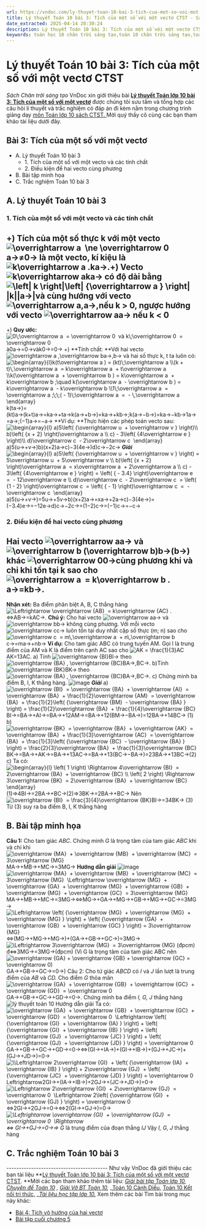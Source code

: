 ```yaml
---
url: https://vndoc.com/ly-thuyet-toan-10-bai-3-tich-cua-mot-so-voi-mot-vecto-ctst-294049
title: Lý thuyết Toán 10 bài 3: Tích của một số với một vectơ CTST - Sách Chân trời sáng tạo - VnDoc.com
date_extracted: 2025-04-14 20:30:24
description: Lý thuyết Toán 10 bài 3: Tích của một số với một vectơ CTST được VnDoc sưu tầm và giới thiệu  để tham khảo chuẩn bị cho bài giảng học kì mới sắp tới đây của mình.
keywords: toán học 10 chân trời sáng tạo,toán 10 chân trời sáng tạo,toán 10,lý thuyết toán 10 chân trời sáng tạo,lý thuyết toán học 10 CTST,Toán lớp 10,ôn tập lý thuyết toán lớp 10,lý thuyết môn toán 10,lý thuyết toán 10 CTST,Lý thuyết môn toán 10 bài 3,Tích của một số với một vectơ,trắc nghiệm toán 10 CTST,Lý thuyết toán 10 bài 3 CTST,trắc nghiệm bài Tích của một số với một vectơ
---
```


# Lý thuyết Toán 10 bài 3: Tích của một số với một vectơ CTST
 _Sách Chân trời sáng tạo_
VnDoc xin giới thiệu bài **[Lý thuyết Toán lớp 10 bài 3: Tích của một số với một vectơ](<https://vndoc.com/ly-thuyet-toan-10-bai-3-tich-cua-mot-so-voi-mot-vecto-ctst-294049>)** được chúng tôi sưu tầm và tổng hợp các câu hỏi lí thuyết và trắc nghiệm có đáp án đi kèm nằm trong chương trình giảng dạy [môn Toán lớp 10 sách CTST. ](<https://vndoc.com/toan-10-chan-troi-sang-tao-tap1>)Mời quý thầy cô cùng các bạn tham khảo tài liệu dưới đây.
## Bài 3: Tích của một số với một vectơ
  * A. Lý thuyết Toán 10 bài 3
    * 1\. Tích của một số với một vecto và các tính chất
    * 2\. Điều kiện để hai vecto cùng phương
  * B. Bài tập minh họa
  * C. Trắc nghiệm Toán 10 bài 3

## A. Lý thuyết Toán 10 bài 3
### 1\. Tích của một số với một vecto và các tính chất
+\) Tích của một số thực k với một vecto ![\\overrightarrow a  \\ne \\overrightarrow 0](https://i.vdoc.vn/data/image/blank.png)a→≠0→ là một vecto, kí kiệu là ![k\\overrightarrow a .](https://i.vdoc.vn/data/image/blank.png)ka→.+\) Vecto ![k\\overrightarrow a](https://i.vdoc.vn/data/image/blank.png)ka→ có độ dài bằng ![\\left| k \\right|\\left| {\\overrightarrow a } \\right|](https://i.vdoc.vn/data/image/blank.png)|k||a→|và cùng hướng với vecto![\\overrightarrow a,](https://i.vdoc.vn/data/image/blank.png)a→,nếu k > 0, ngược hướng với vecto ![\\overrightarrow a](https://i.vdoc.vn/data/image/blank.png)a→ nếu k < 0  
---  
+\) **Quy ước:** ![0\\;\\overrightarrow a  = \\overrightarrow 0  và k\\;\\overrightarrow 0  = \\overrightarrow 0](https://i.vdoc.vn/data/image/blank.png)à0a→=0→vàk0→=0→
+\) **Tính chất: **Với hai vecto ![\\overrightarrow a ,\\overrightarrow b](https://i.vdoc.vn/data/image/blank.png)a→,b→ và hai số thực k, t ta luôn có:
![\\begin{array}{l}k\(t\\overrightarrow a \) = \(kt\)\\;\\overrightarrow a \\\\\(k + t\)\\,\\overrightarrow a  = k\\overrightarrow a  + t\\overrightarrow a \\\\k\(\\overrightarrow a  + \\overrightarrow b \) = k\\overrightarrow a  + k\\overrightarrow b ;\\quad k\(\\overrightarrow a  - \\overrightarrow b \) = k\\overrightarrow a  - k\\overrightarrow b \\\\1\\;\\overrightarrow a  = \\overrightarrow a ;\\;\\;\( - 1\)\\;\\overrightarrow a  =  - \\,\\overrightarrow a \\end{array}](https://i.vdoc.vn/data/image/blank.png)k\(ta→\)=\(kt\)a→\(k+t\)a→=ka→+ta→k\(a→+b→\)=ka→+kb→;k\(a→−b→\)=ka→−kb→1a→=a→;\(−1\)a→=−a→
**Ví dụ: **Thực hiện các phép toán vecto sau:
![\\begin{array}{l}
a\)5\\left\( {\\overrightarrow u  + \\overrightarrow v } \\right\)\\\\
b\)\\left\( {x + 2} \\right\)\\overrightarrow a \\\\
c\) - 3\\left\( {4\\overrightarrow e } \\right\)\\\\
d\)\\overrightarrow c  - 2\\overrightarrow c 
\\end{array}](https://i.vdoc.vn/data/image/blank.png)a\)5\(u→+v→\)b\)\(x+2\)a→c\)−3\(4e→\)d\)c→−2c→
 _**Giải**_
![\\begin{array}{l}
a\)5\\left\( {\\overrightarrow u  + \\overrightarrow v } \\right\) = 5\\overrightarrow u  + 5\\overrightarrow v \\\\
b\)\\left\( {x + 2} \\right\)\\overrightarrow a  = x\\overrightarrow a  + 2\\overrightarrow a \\\\
c\) - 3\\left\( {4\\overrightarrow e } \\right\) = \\left\( { - 3.4} \\right\)\\overrightarrow e  =  - 12\\overrightarrow e \\\\
d\)\\overrightarrow c  - 2\\overrightarrow c  = \\left\( {1 - 2} \\right\)\\overrightarrow c  = \\left\( { - 1} \\right\)\\overrightarrow c  =  - \\overrightarrow c 
\\end{array}](https://i.vdoc.vn/data/image/blank.png) a\)5\(u→+v→\)=5u→+5v→b\)\(x+2\)a→=xa→+2a→c\)−3\(4e→\)=\(−3.4\)e→=−12e→d\)c→−2c→=\(1−2\)c→=\(−1\)c→=−c→
### 2\. Điều kiện để hai vecto cùng phương
Hai vecto ![\\overrightarrow a](https://i.vdoc.vn/data/image/blank.png)a→ và ![\\overrightarrow b  \(\\overrightarrow b\)](https://i.vdoc.vn/data/image/blank.png)b→\(b→\) khác ![\\overrightarrow 0](https://i.vdoc.vn/data/image/blank.png)0→cùng phương khi và chỉ khi tồn tại k sao cho ![\\overrightarrow a  = k\\overrightarrow b .](https://i.vdoc.vn/data/image/blank.png)a→=kb→.  
---  
**Nhận xét:** Ba điểm phân biệt A, B, C thẳng hàng ![\\Leftrightarrow \\overrightarrow {AB}  = k\\overrightarrow {AC} .](https://i.vdoc.vn/data/image/blank.png)⇔AB→=kAC→.
**Chú ý:** Cho hai vecto ![\\overrightarrow a](https://i.vdoc.vn/data/image/blank.png)a→ và ![\\overrightarrow b](https://i.vdoc.vn/data/image/blank.png)b→ không cùng phương. Với mỗi vecto ![\\overrightarrow c](https://i.vdoc.vn/data/image/blank.png)c→ luôn tồn tại duy nhất cặp số thực \(m; n\) sao cho ![\\overrightarrow c  = m\\,\\overrightarrow a  + n\\,\\overrightarrow b](https://i.vdoc.vn/data/image/blank.png)c→=ma→+nb→
**Ví dụ:** Cho tam giác ABC có trung tuyến AM. Gọi I là trung điểm của AM và K là điểm trên cạnh AC sao cho ![AK = \\frac{1}{3}AC](https://i.vdoc.vn/data/image/blank.png)AK=13AC.
a\) Tính ![\\overrightarrow {BI}](https://i.vdoc.vn/data/image/blank.png)BI→ theo ![\\overrightarrow {BA} , \\overrightarrow {BC}](https://i.vdoc.vn/data/image/blank.png)BA→,BC→.
b\)Tính ![\\overrightarrow {BK}](https://i.vdoc.vn/data/image/blank.png)BK→ theo ![\\overrightarrow {BA} , \\overrightarrow {BC}](https://i.vdoc.vn/data/image/blank.png)BA→,BC→.
c\) Chứng minh ba điểm B, I, K thẳng hàng.
![image](https://i.vdoc.vn/data/image/2023/04/11/1.png)
_**Giải**_
a\) ![\\overrightarrow {BI}  = \\overrightarrow {BA}  + \\overrightarrow {AI}  = \\overrightarrow {BA}  + \\frac{1}{2}\\overrightarrow {AM}  = \\overrightarrow {BA}  + \\frac{1}{2}\\left\( {\\overrightarrow {BM}  - \\overrightarrow {BA} } \\right\) = \\frac{1}{2}\\overrightarrow {BA}  + \\frac{1}{4}\\overrightarrow {BC}](https://i.vdoc.vn/data/image/blank.png)BI→=BA→+AI→=BA→+12AM→=BA→+12\(BM→−BA→\)=12BA→+14BC→ \(1\)
b\) ![\\overrightarrow {BK}  = \\overrightarrow {BA}  + \\overrightarrow {AK}  = \\overrightarrow {BA}  + \\frac{1}{3}\\overrightarrow {AC}  = \\overrightarrow {BA}  + \\frac{1}{3}\\left\( {\\overrightarrow {BC}  - \\overrightarrow {BA} } \\right\) = \\frac{2}{3}\\overrightarrow {BA}  + \\frac{1}{3}\\overrightarrow {BC}](https://i.vdoc.vn/data/image/blank.png)BK→=BA→+AK→=BA→+13AC→=BA→+13\(BC→−BA→\)=23BA→+13BC→\(2\)
c\) Ta có:
![\\begin{array}{l}
\\left\( 1 \\right\) \\Rightarrow 4\\overrightarrow {BI}  = 2\\overrightarrow {BA}  + \\overrightarrow {BC} \\\\
\\left\( 2 \\right\) \\Rightarrow 3\\overrightarrow {BK}  = 2\\overrightarrow {BA}  + \\overrightarrow {BC} 
\\end{array}](https://i.vdoc.vn/data/image/blank.png)\(1\)⇒4BI→=2BA→+BC→\(2\)⇒3BK→=2BA→+BC→
Nên ![\\overrightarrow {BI}  = \\frac{3}{4}\\overrightarrow {BK}](https://i.vdoc.vn/data/image/blank.png)BI→=34BK→ \(3\)
Từ \(3\) suy ra ba điểm B, I, K thẳng hàng
## B. Bài tập minh họa
**Câu 1:** Cho tam giác  _ABC_. Chứng minh  _G_ là trọng tâm của tam giác  _ABC_ khi và chỉ khi ![\\overrightarrow {MA}  + \\overrightarrow {MB}  + \\overrightarrow {MC}  = 3\\overrightarrow {MG}](https://i.vdoc.vn/data/image/blank.png)MA→+MB→+MC→=3MG→
**Hướng dẫn giải**
![image](https://i.vdoc.vn/data/image/2023/04/11/2.png)
![\\overrightarrow {MA}  + \\overrightarrow {MB}  + \\overrightarrow {MC}  = 3\\overrightarrow {MG}  \\Leftrightarrow \\overrightarrow {MG}  + \\overrightarrow {GA}  + \\overrightarrow {MG}  + \\overrightarrow {GB}  + \\overrightarrow {MG}  + \\overrightarrow {GC}  = 3\\overrightarrow {MG}](https://i.vdoc.vn/data/image/blank.png) MA→+MB→+MC→=3MG→⇔MG→+GA→+MG→+GB→+MG→+GC→=3MG→
![\\Leftrightarrow \\left\( {\\overrightarrow {MG}  + \\overrightarrow {MG}  + \\overrightarrow {MG} } \\right\) + \\left\( {\\overrightarrow {GA}  + \\overrightarrow {GB}  + \\overrightarrow {GC} } \\right\) = 3\\overrightarrow {MG}](https://i.vdoc.vn/data/image/blank.png)⇔\(MG→+MG→+MG→\)+\(GA→+GB→+GC→\)=3MG→
![\\Leftrightarrow 3\\overrightarrow {MG}  = 3\\overrightarrow {MG}  \(đpcm\)](https://i.vdoc.vn/data/image/blank.png)đ⇔3MG→=3MG→\(đpcm\) \(Vì G là trọng tâm của tam giác ABC nên ![\\overrightarrow {GA} + \\overrightarrow {GB} + \\overrightarrow {GC} = \\overrightarrow 0\)](https://i.vdoc.vn/data/image/blank.png)GA→+GB→+GC→=0→\)
Câu 2: Cho tứ giác  _ABCD_ có  _I_ và  _J_ lần lượt là trung điểm của  _AB_ và  _CD._ Cho điểm  _G_ thỏa mãn ![\\overrightarrow {GA}  + \\overrightarrow {GB}  + \\overrightarrow {GC}  + \\overrightarrow {GD}  = \\overrightarrow 0](https://i.vdoc.vn/data/image/blank.png)GA→+GB→+GC→+GD→=0→. Chứng minh ba điểm  _I, G, J_ thẳng hàng
![lý thuyết toán 10](https://i.vdoc.vn/data/image/2023/04/11/3.png)
Hướng dẫn giải
Ta có:
![\\overrightarrow {GA}  + \\overrightarrow {GB}  + \\overrightarrow {GC}  + \\overrightarrow {GD}  = \\overrightarrow 0  \\Leftrightarrow \\left\( {\\overrightarrow {GI}  + \\overrightarrow {IA} } \\right\) + \\left\( {\\overrightarrow {GI}  + \\overrightarrow {IB} } \\right\) + \\left\( {\\overrightarrow {GJ}  + \\overrightarrow {JC} } \\right\) + \\left\( {\\overrightarrow {GJ}  + \\overrightarrow {JD} } \\right\) = \\overrightarrow 0](https://i.vdoc.vn/data/image/blank.png)GA→+GB→+GC→+GD→=0→⇔\(GI→+IA→\)+\(GI→+IB→\)+\(GJ→+JC→\)+\(GJ→+JD→\)=0→
![\\\\Leftrightarrow 2\\overrightarrow {GI}  + \\left\( {\\overrightarrow {IA}  + \\overrightarrow {IB} } \\right\) + 2\\overrightarrow {GJ}  + \\left\( {\\overrightarrow {JC}  + \\overrightarrow {JD} } \\right\) = \\overrightarrow 0](https://i.vdoc.vn/data/image/blank.png)Leftrightarrow2GI→+\(IA→+IB→\)+2GJ→+\(JC→+JD→\)=0→
![\\Leftrightarrow 2\\overrightarrow {GI}  + 2\\overrightarrow {GJ}  = \\overrightarrow 0  \\Leftrightarrow 2\\left\( {\\overrightarrow {GI}  + \\overrightarrow {GJ} } \\right\) = \\overrightarrow 0](https://i.vdoc.vn/data/image/blank.png)⇔2GI→+2GJ→=0→⇔2\(GI→+GJ→\)=0→
 _![\\Leftrightarrow \\overrightarrow {GI}  + \\overrightarrow {GJ}  = \\overrightarrow 0  \\Rightarrow](https://i.vdoc.vn/data/image/blank.png)⇔ GI→+GJ→=0→⇒_
 _G_ là trung điểm của đoạn thẳng  _IJ_
Vậy _I, G, J_ thẳng hàng
## C. Trắc nghiệm Toán 10 bài 3
\-----------------------------------------
Như vậy VnDoc đã giới thiệu các bạn tài liệu **[Lý thuyết Toán lớp 10 bài 3: Tích của một số với một vectơ CTST](<https://vndoc.com/ly-thuyet-toan-10-bai-3-tich-cua-mot-so-voi-mot-vecto-ctst-294049>). **Mời các bạn tham khảo thêm tài liệu: _[Giải bài tập Toán lớp 10](<https://vndoc.com/giai-toan-lop10>),_ _[Chuyên đề Toán 10](<https://vndoc.com/chuyen-de-toan10>)_ _,_ _[Giải Vở BT Toán 10](<https://vndoc.com/giai-vo-bt-toan10>),_ _[Toán 10 Cánh Diều](<https://vndoc.com/toan-10-canh-dieu-tap1>), [Toán 10 Kết nối tri thức,](<https://vndoc.com/toan-10-ket-noi-tri-thuc-tap1>) __[Tài liệu học tập lớp 10.](<https://vndoc.com/tai-lieu-hoc-tap-lop10>)_
Xem thêm các bài Tìm bài trong mục này khác:
  * [Bài 4: Tích vô hướng của hai vectơ](</ly-thuyet-toan-10-bai-4-tich-vo-huong-cua-hai-vecto-ctst-294089>)
  * [Bài tập cuối chương 5 ](</ly-thuyet-toan-10-bai-tap-cuoi-chuong-5-ctst-294171>)

